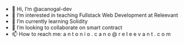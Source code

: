 - 👋 Hi, I’m @acanogal-dev
- 👀 I’m interested in teaching Fullstack Web Development at Releevant
- 🌱 I’m currently learning Solidity
- 💞️ I’m looking to collaborate on smart contract
- 📫 How to reach me: a n t o n i o . c a n o @ r e l e e v a n t . c o m 

<!---
acanogal-dev/acanogal-dev is a ✨ special ✨ repository because its `README.md` (this file) appears on your GitHub profile.
You can click the Preview link to take a look at your changes.
--->
